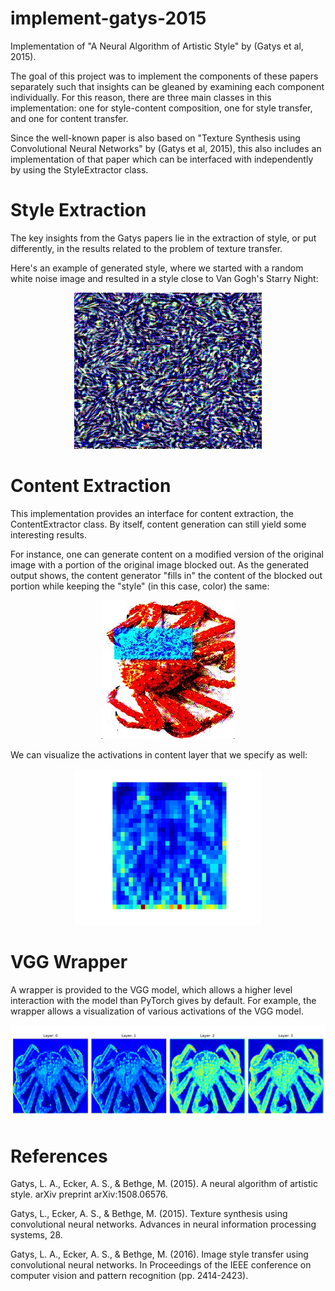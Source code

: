 # implement-gatys-2015
Implementation of "A Neural Algorithm of Artistic Style" by (Gatys et al, 2015).

The goal of this project was to implement the components of these papers separately
such that insights can be gleaned by examining each component individually. For this
reason, there are three main classes in this implementation: one for style-content
composition, one for style transfer, and one for content transfer.

Since the well-known paper is also based on "Texture Synthesis using Convolutional Neural Networks" by
(Gatys et al, 2015), this also includes an implementation of that paper which can be interfaced
with independently by using the StyleExtractor class.

# Style Extraction
The key insights from the Gatys papers lie in the extraction of style, or put 
differently, in the results related to the problem of texture transfer.

Here's an example of generated style, where we started with a random white noise
image and resulted in a style close to Van Gogh's Starry Night:
<p align="center">
  <img src="example_generated_style_starry_night.jpg" width="300" height="250" />
</p>

# Content Extraction
This implementation provides an interface for content extraction, the ContentExtractor class.
By itself, content generation can still yield some interesting results.  

For instance, one can generate content on a modified version of the original image with 
a portion of the original image blocked out. As the generated output shows, the content 
generator "fills in" the content of the blocked out portion while keeping the "style" 
(in this case, color) the same:  
<p align="center">
  <img src="example_generated_content.jpg" />
</p>

We can visualize the activations in content layer that we specify as well:
<p align="center">
  <img src="example_content_layer.jpg" width="300" height="250"/>
</p>

# VGG Wrapper
A wrapper is provided to the VGG model, which allows a higher level interaction
with the model than PyTorch gives by default. For example, the wrapper allows 
a visualization of various activations of the VGG model.  

![Example of Activation Visualizations Using the VGG Wraper](example_visualization.jpg)

# References
Gatys, L. A., Ecker, A. S., & Bethge, M. (2015). A neural algorithm of artistic style. arXiv preprint arXiv:1508.06576.

Gatys, L., Ecker, A. S., & Bethge, M. (2015). Texture synthesis using convolutional neural networks. Advances in neural information processing systems, 28.

Gatys, L. A., Ecker, A. S., & Bethge, M. (2016). Image style transfer using convolutional neural networks. In Proceedings of the IEEE conference on computer vision and pattern recognition (pp. 2414-2423).
